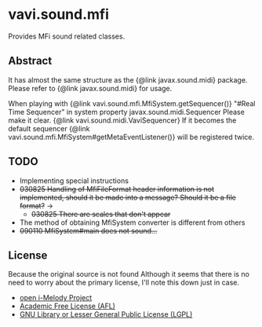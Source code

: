 # vavi.sound.mfi

Provides MFi sound related classes.

## Abstract

It has almost the same structure as the {@link javax.sound.midi} package.
Please refer to {@link javax.sound.midi} for usage.

When playing with {@link vavi.sound.mfi.MfiSystem.getSequencer()}
"#Real Time Sequencer" in system property javax.sound.midi.Sequencer
Please make it clear. {@link vavi.sound.midi.VaviSequencer}
If it becomes the default sequencer {@link vavi.sound.mfi.MfiSystem#getMetaEventListener()}
will be registered twice.

## TODO

 * Implementing special instructions
 * ~~030825 Handling of MfiFileFormat header information is not implemented, should it be made into a message? Should it be a file format?~~ →
   * ~~030825 There are scales that don't appear~~
 * The method of obtaining MfiSystem converter is different from others
 * ~~090110 MfiSystem#main does not sound...~~

## License

Because the original source is not found
Although it seems that there is no need to worry about the primary license,
I'll note this down just in case.

 * [open i-Melody Project](http://www.xucker.jpn.org/ood/java/imelody/")
 * [Academic Free License (AFL)](http://opensource.org/licenses/academic.php")
 * [GNU Library or Lesser General Public License (LGPL)](http://www.gnu.org/licenses/lgpl.html)
